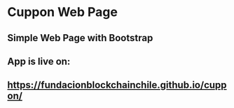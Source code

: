 # Cuppon Web Page
## Simple Web Page with Bootstrap
## App is live on:
## https://fundacionblockchainchile.github.io/cuppon/
